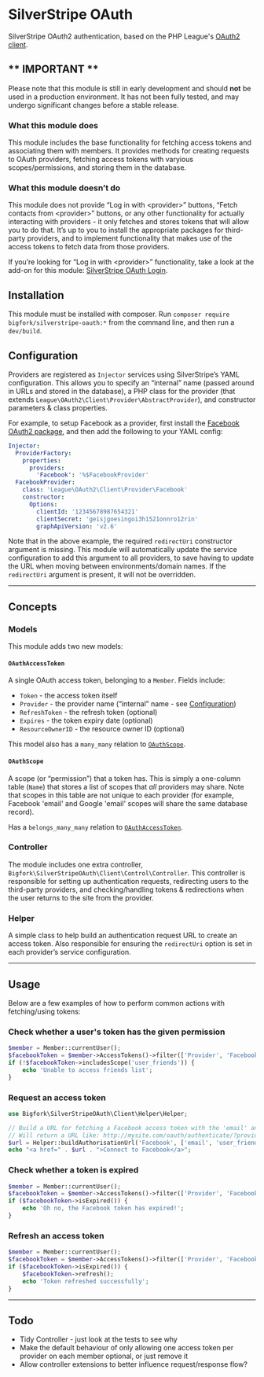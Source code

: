 # SilverStripe OAuth

SilverStripe OAuth2 authentication, based on the PHP League's [OAuth2 client](http://oauth2-client.thephpleague.com/).

## \*\* IMPORTANT \*\*

Please note that this module is still in early development and should **not** be used in a production environment. It has not been fully tested, and may undergo significant changes before a stable release.

### What this module does
This module includes the base functionality for fetching access tokens and associating them with members. It provides methods for creating requests to OAuth providers, fetching access tokens with varyious scopes/permissions, and storing them in the database.

### What this module doesn’t do

This module does not provide “Log in with &lt;provider&gt;” buttons, “Fetch contacts from &lt;provider&gt;” buttons, or any other functionality for actually interacting with providers - it only fetches and stores tokens that will allow you to do that. It’s up to you to install the appropriate packages for third-party providers, and to implement functionality that makes use of the access tokens to fetch data from those providers.

If you’re looking for “Log in with &lt;provider&gt;” functionality, take a look at the add-on for this module: [SilverStripe OAuth Login](https://github.com/bigfork/silverstripe-oauth-login).

## Installation

This module must be installed with composer. Run `composer require bigfork/silverstripe-oauth:*` from the command line, and then run a `dev/build`.

## Configuration

Providers are registered as `Injector` services using SilverStripe’s YAML configuration. This allows you to specify an “internal” name (passed around in URLs and stored in the database), a PHP class for the provider (that extends `League\OAuth2\Client\Provider\AbstractProvider`), and constructor parameters & class properties.

For example, to setup Facebook as a provider, first install the [Facebook OAuth2 package](https://github.com/thephpleague/oauth2-facebook), and then add the following to your YAML config:

```yml
Injector:
  ProviderFactory:
    properties:
      providers:
        'Facebook': '%$FacebookProvider'
  FacebookProvider:
    class: 'League\OAuth2\Client\Provider\Facebook'
    constructor:
      Options:
        clientId: '12345678987654321'
        clientSecret: 'geisjgoesingoi3h1521onnro12rin'
        graphApiVersion: 'v2.6'
```

Note that in the above example, the required `redirectUri` constructor argument is missing. This module will automatically update the service configuration to add this argument to all providers, to save having to update the URL when moving between environments/domain names. If the `redirectUri` argument is present, it will not be overridden.

---

## Concepts

### Models

This module adds two new models:

#### `OAuthAccessToken`

A single OAuth access token, belonging to a `Member`. Fields include:

- `Token` - the access token itself
- `Provider` - the provider name (“internal” name - see [Configuration](#configuration))
- `RefreshToken` - the refresh token (optional)
- `Expires` - the token expiry date (optional)
- `ResourceOwnerID` - the resource owner ID (optional)

This model also has a `many_many` relation to [`OAuthScope`](#OAuthScope).

#### `OAuthScope`

A scope (or “permission”) that a token has. This is simply a one-column table (`Name`) that stores a list of scopes that _all_ providers may share. Note that scopes in this table are not unique to each provider (for example, Facebook 'email' and Google 'email' scopes will share the same database record).

Has a `belongs_many_many` relation to [`OAuthAccessToken`](#OAuthAccessToken).

### Controller

The module includes one extra controller, `Bigfork\SilverStripeOAuth\Client\Control\Controller`. This controller is responsible for setting up authentication requests, redirecting users to the third-party providers, and checking/handling tokens & redirections when the user returns to the site from the provider.

### Helper

A simple class to help build an authentication request URL to create an access token. Also responsible for ensuring the `redirectUri` option is set in each provider’s service configuration.

---

## Usage

Below are a few examples of how to perform common actions with fetching/using tokens:

### Check whether a user's token has the given permission

```php
$member = Member::currentUser();
$facebookToken = $member->AccessTokens()->filter(['Provider', 'Facebook'])->first();
if (!$facebookToken->includesScope('user_friends')) {
    echo 'Unable to access friends list';
}
```

### Request an access token

```php
use Bigfork\SilverStripeOAuth\Client\Helper\Helper;

// Build a URL for fetching a Facebook access token with the 'email' and 'user_friends' permissions
// Will return a URL like: http://mysite.com/oauth/authenticate/?provider=Facebook&scope%5B0%5D=email&scope%5B2%5D=user_friends
$url = Helper::buildAuthorisationUrl('Facebook', ['email', 'user_friends']);
echo "<a href=" . $url . ">Connect to Facebook</a>";
```

### Check whether a token is expired
```php
$member = Member::currentUser();
$facebookToken = $member->AccessTokens()->filter(['Provider', 'Facebook'])->first();
if ($facebookToken->isExpired()) {
    echo 'Oh no, the Facebook token has expired!';
}
```

### Refresh an access token

```php
$member = Member::currentUser();
$facebookToken = $member->AccessTokens()->filter(['Provider', 'Facebook'])->first();
if ($facebookToken->isExpired()) {
    $facebookToken->refresh();
    echo 'Token refreshed successfully';
}
```

---

## Todo

- Tidy Controller - just look at the tests to see why
- Make the default behaviour of only allowing one access token per provider on each member optional, or just remove it
- Allow controller extensions to better influence request/response flow?
